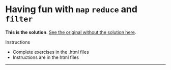 # Having fun with `map` `reduce` and `filter`

**This is the solution**. [See the original without the solution here][master].

Instructions
- Complete exercises in the .html files
- Instructions are in the html files 

---

[master]: https://github.com/thoughtworks-jumpstart/map-reduce-filter  

